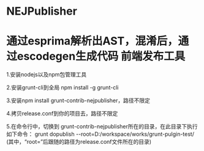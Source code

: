 NEJPublisher
============
通过esprima解析出AST，混淆后，通过escodegen生成代码
前端发布工具
============
1.安装nodejs以及npm包管理工具

2.安装grunt-cli到全局
npm install -g grunt-cli

3.安装npm install grunt-contrib-nejpublisher，路径不限定

4.拷贝release.conf到你的项目去，路径不限定

5.在命令行中，切换到
grunt-contrib-nejpublisher所在的目录，在此目录下执行如下命令：
grunt dopublish --root=D:/workspace/works/grunt-pulgin-test/
(其中，“root=”后跟随的路径为release.conf文件所在的目录)
